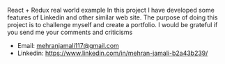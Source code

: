React + Redux real world example 
In this project I have developed some features of Linkedin and other similar web site.
The purpose of doing this project is to challenge myself and create a portfolio.
I would be grateful if you send me your comments and criticisms 
- Email: mehranjamali117@gmail.com
- Linkedin: https://www.linkedin.com/in/mehran-jamali-b2a43b239/
